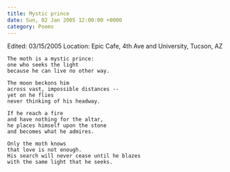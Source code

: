 ```yaml
---
title: Mystic prince
date: Sun, 02 Jan 2005 12:00:00 +0000
category: Poems
---
```


Edited: 03/15/2005
Location: Epic Cafe, 4th Ave and University, Tucson, AZ

    The moth is a mystic prince:  
    one who seeks the light  
    because he can live no other way.

    The moon beckons him  
    across vast, impossible distances --  
    yet on he flies  
    never thinking of his headway.

    If he reach a fire  
    and have nothing for the altar,  
    he places himself upon the stone  
    and becomes what he admires.

    Only the moth knows  
    that love is not enough.  
    His search will never cease until he blazes  
    with the same light that he seeks.


